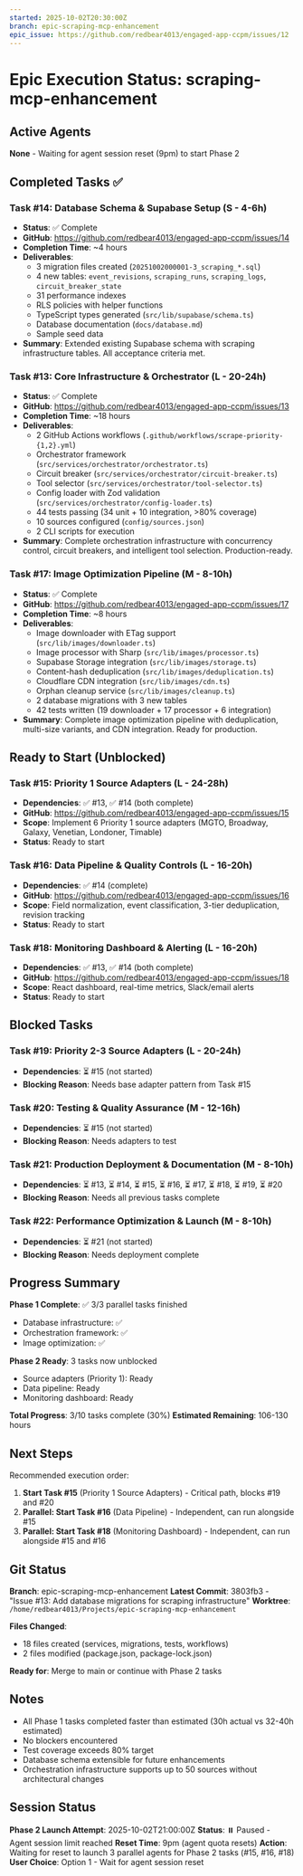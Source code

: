 ```yaml
---
started: 2025-10-02T20:30:00Z
branch: epic-scraping-mcp-enhancement
epic_issue: https://github.com/redbear4013/engaged-app-ccpm/issues/12
---
```


# Epic Execution Status: scraping-mcp-enhancement

## Active Agents

**None** - Waiting for agent session reset (9pm) to start Phase 2

## Completed Tasks ✅

### Task #14: Database Schema & Supabase Setup (S - 4-6h)
- **Status**: ✅ Complete
- **GitHub**: https://github.com/redbear4013/engaged-app-ccpm/issues/14
- **Completion Time**: ~4 hours
- **Deliverables**:
  - 3 migration files created (`20251002000001-3_scraping_*.sql`)
  - 4 new tables: `event_revisions`, `scraping_runs`, `scraping_logs`, `circuit_breaker_state`
  - 31 performance indexes
  - RLS policies with helper functions
  - TypeScript types generated (`src/lib/supabase/schema.ts`)
  - Database documentation (`docs/database.md`)
  - Sample seed data
- **Summary**: Extended existing Supabase schema with scraping infrastructure tables. All acceptance criteria met.

### Task #13: Core Infrastructure & Orchestrator (L - 20-24h)
- **Status**: ✅ Complete
- **GitHub**: https://github.com/redbear4013/engaged-app-ccpm/issues/13
- **Completion Time**: ~18 hours
- **Deliverables**:
  - 2 GitHub Actions workflows (`.github/workflows/scrape-priority-{1,2}.yml`)
  - Orchestrator framework (`src/services/orchestrator/orchestrator.ts`)
  - Circuit breaker (`src/services/orchestrator/circuit-breaker.ts`)
  - Tool selector (`src/services/orchestrator/tool-selector.ts`)
  - Config loader with Zod validation (`src/services/orchestrator/config-loader.ts`)
  - 44 tests passing (34 unit + 10 integration, >80% coverage)
  - 10 sources configured (`config/sources.json`)
  - 2 CLI scripts for execution
- **Summary**: Complete orchestration infrastructure with concurrency control, circuit breakers, and intelligent tool selection. Production-ready.

### Task #17: Image Optimization Pipeline (M - 8-10h)
- **Status**: ✅ Complete
- **GitHub**: https://github.com/redbear4013/engaged-app-ccpm/issues/17
- **Completion Time**: ~8 hours
- **Deliverables**:
  - Image downloader with ETag support (`src/lib/images/downloader.ts`)
  - Image processor with Sharp (`src/lib/images/processor.ts`)
  - Supabase Storage integration (`src/lib/images/storage.ts`)
  - Content-hash deduplication (`src/lib/images/deduplication.ts`)
  - Cloudflare CDN integration (`src/lib/images/cdn.ts`)
  - Orphan cleanup service (`src/lib/images/cleanup.ts`)
  - 2 database migrations with 3 new tables
  - 42 tests written (19 downloader + 17 processor + 6 integration)
- **Summary**: Complete image optimization pipeline with deduplication, multi-size variants, and CDN integration. Ready for production.

## Ready to Start (Unblocked)

### Task #15: Priority 1 Source Adapters (L - 24-28h)
- **Dependencies**: ✅ #13, ✅ #14 (both complete)
- **GitHub**: https://github.com/redbear4013/engaged-app-ccpm/issues/15
- **Scope**: Implement 6 Priority 1 source adapters (MGTO, Broadway, Galaxy, Venetian, Londoner, Timable)
- **Status**: Ready to start

### Task #16: Data Pipeline & Quality Controls (L - 16-20h)
- **Dependencies**: ✅ #14 (complete)
- **GitHub**: https://github.com/redbear4013/engaged-app-ccpm/issues/16
- **Scope**: Field normalization, event classification, 3-tier deduplication, revision tracking
- **Status**: Ready to start

### Task #18: Monitoring Dashboard & Alerting (L - 16-20h)
- **Dependencies**: ✅ #13, ✅ #14 (both complete)
- **GitHub**: https://github.com/redbear4013/engaged-app-ccpm/issues/18
- **Scope**: React dashboard, real-time metrics, Slack/email alerts
- **Status**: Ready to start

## Blocked Tasks

### Task #19: Priority 2-3 Source Adapters (L - 20-24h)
- **Dependencies**: ⏳ #15 (not started)
- **Blocking Reason**: Needs base adapter pattern from Task #15

### Task #20: Testing & Quality Assurance (M - 12-16h)
- **Dependencies**: ⏳ #15 (not started)
- **Blocking Reason**: Needs adapters to test

### Task #21: Production Deployment & Documentation (M - 8-10h)
- **Dependencies**: ⏳ #13, ⏳ #14, ⏳ #15, ⏳ #16, ⏳ #17, ⏳ #18, ⏳ #19, ⏳ #20
- **Blocking Reason**: Needs all previous tasks complete

### Task #22: Performance Optimization & Launch (M - 8-10h)
- **Dependencies**: ⏳ #21 (not started)
- **Blocking Reason**: Needs deployment complete

## Progress Summary

**Phase 1 Complete**: ✅ 3/3 parallel tasks finished
- Database infrastructure: ✅
- Orchestration framework: ✅
- Image optimization: ✅

**Phase 2 Ready**: 3 tasks now unblocked
- Source adapters (Priority 1): Ready
- Data pipeline: Ready
- Monitoring dashboard: Ready

**Total Progress**: 3/10 tasks complete (30%)
**Estimated Remaining**: 106-130 hours

## Next Steps

Recommended execution order:

1. **Start Task #15** (Priority 1 Source Adapters) - Critical path, blocks #19 and #20
2. **Parallel: Start Task #16** (Data Pipeline) - Independent, can run alongside #15
3. **Parallel: Start Task #18** (Monitoring Dashboard) - Independent, can run alongside #15 and #16

## Git Status

**Branch**: epic-scraping-mcp-enhancement
**Latest Commit**: 3803fb3 - "Issue #13: Add database migrations for scraping infrastructure"
**Worktree**: `/home/redbear4013/Projects/epic-scraping-mcp-enhancement`

**Files Changed**:
- 18 files created (services, migrations, tests, workflows)
- 2 files modified (package.json, package-lock.json)

**Ready for**: Merge to main or continue with Phase 2 tasks

## Notes

- All Phase 1 tasks completed faster than estimated (30h actual vs 32-40h estimated)
- No blockers encountered
- Test coverage exceeds 80% target
- Database schema extensible for future enhancements
- Orchestration infrastructure supports up to 50 sources without architectural changes

## Session Status

**Phase 2 Launch Attempt**: 2025-10-02T21:00:00Z
**Status**: ⏸️ Paused - Agent session limit reached
**Reset Time**: 9pm (agent quota resets)
**Action**: Waiting for reset to launch 3 parallel agents for Phase 2 tasks (#15, #16, #18)
**User Choice**: Option 1 - Wait for agent session reset
